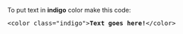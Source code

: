 To put text in <b>indigo</b> color make this code:
<pre>&lt;color class="indigo"&gt;<b>Text goes here!</b>&lt;/color&gt;</pre>
